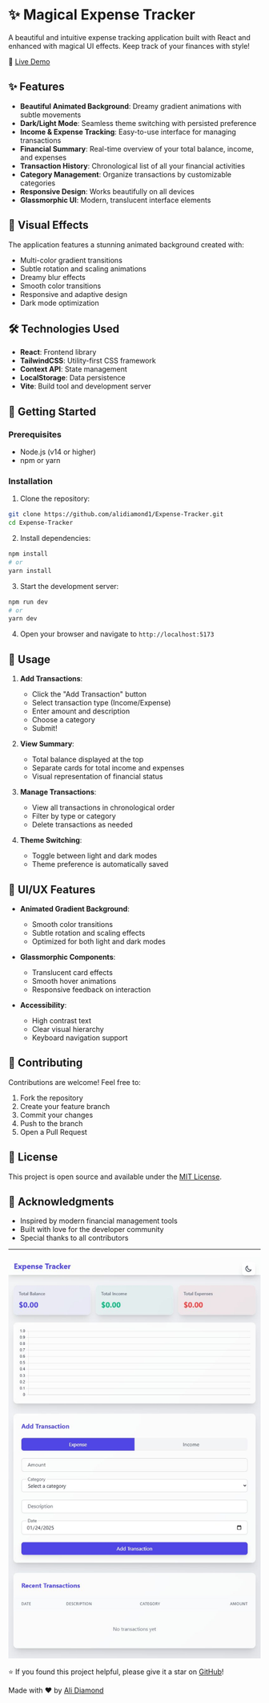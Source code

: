 # ✨ Magical Expense Tracker

A beautiful and intuitive expense tracking application built with React and enhanced with magical UI effects. Keep track of your finances with style!

🔗 [Live Demo](https://expense-tracker-theta-smoky.vercel.app/)


## ✨ Features

- **Beautiful Animated Background**: Dreamy gradient animations with subtle movements
- **Dark/Light Mode**: Seamless theme switching with persisted preference
- **Income & Expense Tracking**: Easy-to-use interface for managing transactions
- **Financial Summary**: Real-time overview of your total balance, income, and expenses
- **Transaction History**: Chronological list of all your financial activities
- **Category Management**: Organize transactions by customizable categories
- **Responsive Design**: Works beautifully on all devices
- **Glassmorphic UI**: Modern, translucent interface elements

## 🎨 Visual Effects

The application features a stunning animated background created with:
- Multi-color gradient transitions
- Subtle rotation and scaling animations
- Dreamy blur effects
- Smooth color transitions
- Responsive and adaptive design
- Dark mode optimization

## 🛠️ Technologies Used

- **React**: Frontend library
- **TailwindCSS**: Utility-first CSS framework
- **Context API**: State management
- **LocalStorage**: Data persistence
- **Vite**: Build tool and development server

## 🚀 Getting Started

### Prerequisites

- Node.js (v14 or higher)
- npm or yarn

### Installation

1. Clone the repository:
```bash
git clone https://github.com/alidiamond1/Expense-Tracker.git
cd Expense-Tracker
```

2. Install dependencies:
```bash
npm install
# or
yarn install
```

3. Start the development server:
```bash
npm run dev
# or
yarn dev
```

4. Open your browser and navigate to `http://localhost:5173`

## 💫 Usage

1. **Add Transactions**:
   - Click the "Add Transaction" button
   - Select transaction type (Income/Expense)
   - Enter amount and description
   - Choose a category
   - Submit!

2. **View Summary**:
   - Total balance displayed at the top
   - Separate cards for total income and expenses
   - Visual representation of financial status

3. **Manage Transactions**:
   - View all transactions in chronological order
   - Filter by type or category
   - Delete transactions as needed

4. **Theme Switching**:
   - Toggle between light and dark modes
   - Theme preference is automatically saved

## 🎨 UI/UX Features

- **Animated Gradient Background**:
  - Smooth color transitions
  - Subtle rotation and scaling effects
  - Optimized for both light and dark modes

- **Glassmorphic Components**:
  - Translucent card effects
  - Smooth hover animations
  - Responsive feedback on interaction

- **Accessibility**:
  - High contrast text
  - Clear visual hierarchy
  - Keyboard navigation support

## 🤝 Contributing

Contributions are welcome! Feel free to:
1. Fork the repository
2. Create your feature branch
3. Commit your changes
4. Push to the branch
5. Open a Pull Request

## 📝 License

This project is open source and available under the [MIT License](LICENSE).

## 🌟 Acknowledgments

- Inspired by modern financial management tools
- Built with love for the developer community
- Special thanks to all contributors

---

![Expense Tracker Preview](preview.jpeg)

⭐️ If you found this project helpful, please give it a star on [GitHub](https://github.com/alidiamond1/Expense-Tracker.git)!

Made with ❤️ by [Ali Diamond](https://github.com/alidiamond1)


